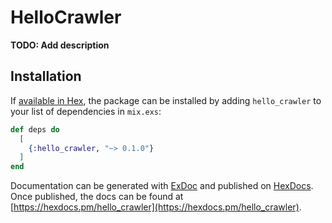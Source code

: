 # HelloCrawler

**TODO: Add description**

## Installation

If [available in Hex](https://hex.pm/docs/publish), the package can be installed
by adding `hello_crawler` to your list of dependencies in `mix.exs`:

```elixir
def deps do
  [
    {:hello_crawler, "~> 0.1.0"}
  ]
end
```

Documentation can be generated with [ExDoc](https://github.com/elixir-lang/ex_doc)
and published on [HexDocs](https://hexdocs.pm). Once published, the docs can
be found at [https://hexdocs.pm/hello_crawler](https://hexdocs.pm/hello_crawler).

